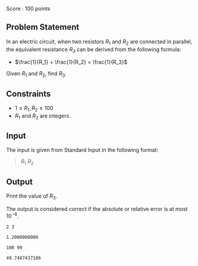 Score : $100$ points

## Problem Statement

In an electric circuit, when two resistors $R_1$ and $R_2$ are connected in parallel, the equivalent resistance $R_3$ can be derived from the following formula:

- $\frac{1}{R_1} + \frac{1}{R_2} = \frac{1}{R_3}$

Given $R_1$ and $R_2$, find $R_3$.

## Constraints

- $1 \leq R_1, R_2 \leq 100$
- $R_1$ and $R_2$ are integers.

## Input

The input is given from Standard Input in the following format:

> $R_1$ $R_2$

## Output

Print the value of $R_3$.

The output is considered correct if the absolute or relative error is at most $10^{-6}$.

```input1
2 3
```

```output1
1.2000000000
```

```input2
100 99
```

```output2
49.7487437186
```